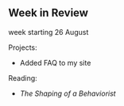 ## Week in Review

week starting 26 August

Projects:
* Added FAQ to my site

Reading:
* *The Shaping of a Behaviorist*

